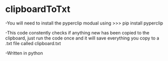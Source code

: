 # clipboardToTxt
-You will need to install the pyperclip modual using >>> pip install pyperclip

-This code constently checks if anything new has been copied to the clipboard, just run the code once and it will save everything you copy to a .txt file called clipboard.txt

-Written in python


